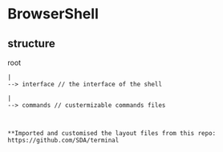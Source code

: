BrowserShell
==============

structure
------------
root

    |
    --> interface // the interface of the shell
 
    |
    --> commands // custermizable commands files
    
    
    
    **Imported and customised the layout files from this repo: https://github.com/SDA/terminal


